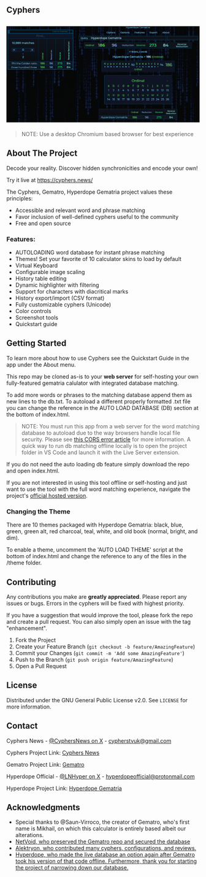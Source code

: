 ## Cyphers
![Cyphers News](res/preview.png)
---
> NOTE: Use a desktop Chromium based browser for best experience


## About The Project

Decode your reality.  Discover hidden synchronicities and encode your own!

Try it live at https://cyphers.news/

The Cyphers, Gematro, Hyperdope Gematria project values these principles:

<ul>
<li>Accessible and relevant word and phrase matching</li>
<li>Favor inclusion of well-defined cyphers useful to the community</li>
<li>Free and open source</li>
</ul>

### Features:
<ul>
<li>AUTOLOADING word database for instant phrase matching</li>
<li>Themes! Set your favorite of 10 calculator skins to load by default</li>
<li>Virtual Keyboard</li>
<li>Configurable image scaling</li>
<li>History table editing</li>
<li>Dynamic highlighter with filtering</li>
<li>Support for characters with diacritical marks</li>
<li>History export/import (CSV format)</li>
<li>Fully customizable cyphers (Unicode)</li>
<li>Color controls</li>
<li>Screenshot tools</li>
<li>Quickstart guide</li>
</ul>


## Getting Started

To learn more about how to use Cyphers see the Quickstart Guide in the app under the About menu.

This repo may be cloned as-is to your **web server** for self-hosting your own fully-featured gematria calulator with integrated database matching.

To add more words or phrases to the matching database append them as new lines to the db.txt.  To autoload a different properly formatted .txt file you can change the reference in the AUTO LOAD DATABASE (DB) section at the bottom of index.html.

> NOTE: You must run this app from a web server for the word matching database to autoload due to the way browsers handle local file security.  Please see [this CORS error article](https://stackoverflow.com/questions/58879729/access-to-xmlhttprequest-at-file-sample-txt-from-origin-null-blocked-by-c) for more information.  A quick way to run db matching offline locally is to open the project folder in VS Code and launch it with the Live Server extension.  

If you do not need the auto loading db feature simply download the repo and open index.html.

If you are not interested in using this tool offline or self-hosting and just want to use the tool with the full word matching experience, navigate the project's [official hosted version](http://www.hyperdope.com/gematria).

### Changing the Theme

There are 10 themes packaged with Hyperdope Gematria: black, blue, green, green alt, red charcoal, teal, white, and old book (normal, bright, and dim).

To enable a theme, uncomment the 'AUTO LOAD THEME' script at the bottom of index.html and change the reference to any of the files in the /theme folder.


## Contributing

Any contributions you make are **greatly appreciated**.  Please report any issues or bugs.  Errors in the cyphers will be fixed with highest priority.

If you have a suggestion that would improve the tool, please fork the repo and create a pull request. You can also simply open an issue with the tag "enhancement".

1. Fork the Project
2. Create your Feature Branch (`git checkout -b feature/AmazingFeature`)
3. Commit your Changes (`git commit -m 'Add some AmazingFeature'`)
4. Push to the Branch (`git push origin feature/AmazingFeature`)
5. Open a Pull Request

 
<!-- LICENSE -->
## License

Distributed under the GNU General Public License v2.0. See `LICENSE` for more information.


<!-- CONTACT -->
## Contact

Cyphers News - [@CyphersNews on X](https://x.com/CyphersNews) -
cypherstvuk@gmail.com

Cyphers Project Link: [Cyphers News](https://github.com/CyphersNews/gematro-hyperdope)

Gematro Project Link: [Gematro](https://github.com/gematro)

Hyperdope Official - [@LNHyper on X](https://twitter.com/lnhyper) - hyperdopeofficial@protonmail.com

Hyperdope Project Link: [Hyperdope Gematria](https://github.com/malonehunter/hyperdope-gematria)


<!-- ACKNOWLEDGMENTS -->
## Acknowledgments

* Special thanks to @Saun-Virroco, the creator of Gematro, who's first name is Mikhail, on which this calculator is entirely based albeit our alterations.  
* [NetVoid, who preserved the Gematro repo and secured the database](https://github.com/CyphersNews/cyphersnews.github.io)
* [Alektryon, who contributed many cyphers, configurations, and reviews.](https://github.com/Alektryon)
* [Hyperdope, who made the live database an option again after Gematro took his version of that code offline. Furthermore, thank you for starting the project of narrowing down our database.](https://github.com/malonehunter/hyperdope-gematria)